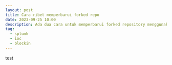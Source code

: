 ```yaml
---
layout: post
title: Cara ribet memperbarui forked repo
date: 2023-09-25 10:00
description: Ada dua cara untuk memperbarui forked repository menggunakan web interface yang disediakan oleh github tapi ribet, atau melalui terminal yang lebih ribet lagi.
tag:
  - splunk
  - ioc
  - blockin
---
```



test

